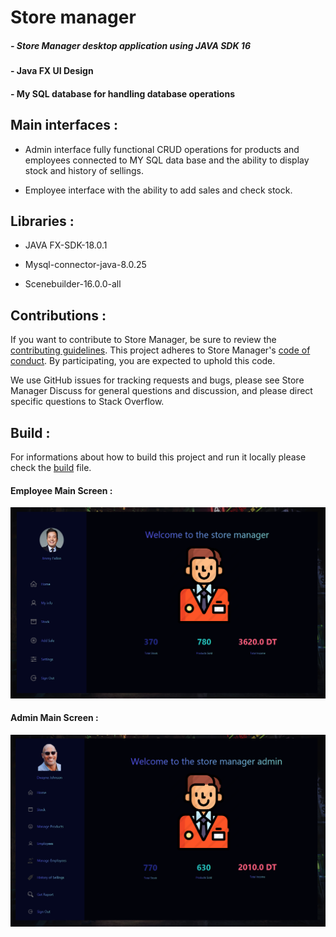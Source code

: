 # Store manager

##### - Store Manager desktop application using JAVA SDK 16

#### - Java FX UI Design

#### - My SQL database for handling database operations

## Main interfaces :

   - Admin interface fully functional CRUD operations for products and employees connected to MY SQL data base and the ability to display stock and history of sellings.
   
   - Employee interface with the ability to add sales and check stock.

## Libraries :

- JAVA FX-SDK-18.0.1

- Mysql-connector-java-8.0.25

- Scenebuilder-16.0.0-all

## Contributions :
   If you want to contribute to Store Manager, be sure to review the [contributing guidelines](https://github.com/Seifenn/store-manager/blob/main/CONTRIBUTING.md). This project adheres to Store Manager's [code of conduct](https://github.com/Seifenn/store-manager/blob/main/CODE_OF_CONDUCT.md). By participating, you are expected to uphold this code.

   We use GitHub issues for tracking requests and bugs, please see Store Manager Discuss for general questions and discussion, and please direct specific questions to Stack Overflow.

## Build :
   For informations about how to build this project and run it locally please check the [build](https://github.com/Seifenn/store-manager/blob/main/BUILD.md) file.

#### Employee Main Screen :
![Interface](https://github.com/Seifenn/store-manager/blob/main/src/images/WorkerUI.PNG)

#### Admin Main Screen :
![Interface](https://github.com/Seifenn/store-manager/blob/main/src/images/AdminUI.PNG)
